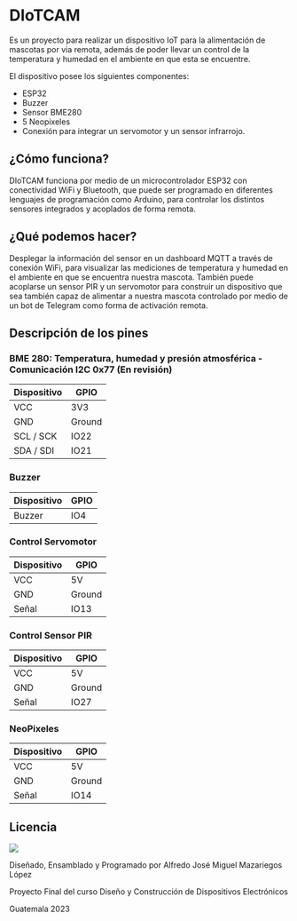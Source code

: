 # **DIoTCAM**

Es un proyecto para realizar un dispositivo IoT para la alimentación de mascotas por via remota, además de poder llevar un control de la temperatura y humedad en el ambiente en que esta se encuentre.

El dispositivo posee los siguientes componentes:

- ESP32
- Buzzer
- Sensor BME280
- 5 Neopixeles
- Conexión para integrar un servomotor y un sensor infrarrojo.

## ¿Cómo funciona?

DIoTCAM funciona por medio de un microcontrolador ESP32 con conectividad WiFi y Bluetooth, que puede ser programado en diferentes lenguajes de programación como Arduino, para controlar los distintos sensores integrados y acoplados de forma remota.

## ¿Qué podemos hacer?

Desplegar la información del sensor en un dashboard MQTT a través de conexión WiFi, para visualizar las mediciones de temperatura y humedad en el ambiente en que se encuentra nuestra mascota. También puede acoplarse un sensor PIR y un servomotor para construir un dispositivo que sea también capaz de alimentar a nuestra mascota controlado por medio de un bot de Telegram como forma de activación remota.

## Descripción de los pines
### BME 280: Temperatura, humedad y presión atmosférica - Comunicación I2C 0x77 (En revisión)
| Dispositivo | GPIO |
|----------|----------|
| VCC | 3V3 |
| GND | Ground |
| SCL / SCK | IO22 |
| SDA / SDI | IO21 |

### Buzzer
| Dispositivo | GPIO |
|----------|----------|
| Buzzer | IO4 |

### Control Servomotor
| Dispositivo | GPIO |
|----------|----------|
| VCC | 5V |
| GND | Ground |
| Señal | IO13 |

### Control Sensor PIR
| Dispositivo | GPIO |
|----------|----------|
| VCC | 5V |
| GND | Ground |
| Señal | IO27 |

### NeoPixeles
| Dispositivo | GPIO |
|----------|----------|
| VCC | 5V |
| GND | Ground |
| Señal | IO14 |

## Licencia

<image src="/img/oshw_facts.jpg">

Diseñado, Ensamblado y Programado por Alfredo José Miguel Mazariegos López

Proyecto Final del curso Diseño y Construcción de Dispositivos Electrónicos

Guatemala 2023
